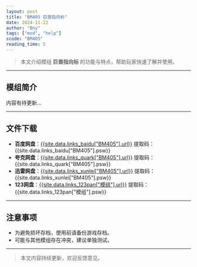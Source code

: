 ```yaml
---
layout: post
title: "BM405 巨兽指向标"
date: 2024-11-22
author: "Bny"
tags: ["mod", "help"]
scode: "BM405"
reading_time: 5
---
```


> 本文介绍模组 **巨兽指向标** 的功能与特点，帮助玩家快速了解并使用。

---

## 模组简介

内容有待更新...

---

## 文件下载
- **百度网盘**：[{{site.data.links_baidu["BM405"].url}}]({{site.data.links_baidu["BM405"].url}}) 提取码：{{site.data.links_baidu["BM405"].psw}}
- **夸克网盘**：[{{site.data.links_quark["BM405"].url}}]({{site.data.links_quark["BM405"].url}}) 提取码：{{site.data.links_quark["BM405"].psw}}
- **迅雷网盘**：[{{site.data.links_xunlei["BM405"].url}}]({{site.data.links_xunlei["BM405"].url}}) 提取码：{{site.data.links_xunlei["BM405"].psw}}
- **123网盘**：[{{site.data.links_123pan["模组"].url}}]({{site.data.links_123pan["模组"].url}}) 提取码：{{site.data.links_123pan["模组"].psw}}

---

## 注意事项
- 为避免损坏存档，使用前请备份游戏存档。
- 可能与其他模组存在冲突，建议单独测试。

---

> 本文内容持续更新，欢迎反馈意见。
